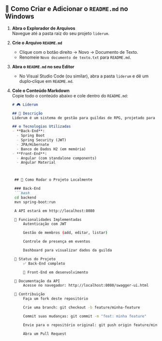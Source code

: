 ## 📄 Como Criar e Adicionar o `README.md` no Windows

1. **Abra o Explorador de Arquivos**  
   Navegue até a pasta raiz do seu projeto `liderum`.

2. **Crie o Arquivo `README.md`**  
   - Clique com o botão direito → Novo → Documento de Texto.  
   - Renomeie `Novo documento de texto.txt` para `README.md`.

3. **Abra o `README.md` no seu Editor**  
   - No Visual Studio Code (ou similar), abra a pasta `liderum` e dê um duplo‑clique em `README.md`.

4. **Cole o Conteúdo Markdown**  
   Copie todo o conteúdo abaixo e cole dentro do `README.md`:

   ```md
   # 🎮 Liderum

   ## 🚀 Descrição
   Liderum é um sistema de gestão para guildas de RPG, projetado para facilitar a organização de membros, equipes, eventos e o controle de presença. A aplicação permite que líderes de guildas monitorem a participação de membros, mantenham informações organizadas e integrem‑se com ferramentas como autenticação JWT.

   ## ⚙️ Tecnologias Utilizadas
   - **Back-End**:
     - Spring Boot
     - Spring Security (JWT)
     - JPA/Hibernate
     - Banco de Dados H2 (em memória)
   - **Front-End**:
     - Angular (com standalone components)
     - Angular Material


   
    ## 🔧 Como Rodar o Projeto Localmente

    ### Back-End
    ```bash
    cd backend
    mvn spring-boot:run

    A API estará em http://localhost:8080

    📝 Funcionalidades Implementadas
        Autenticação com JWT

        Gestão de membros (add, editar, listar)

        Controle de presença em eventos

        Dashboard para visualizar dados da guilda

    🚧 Status do Projeto
        ✅ Back-End completo

        🚧 Front-End em desenvolvimento

    📜 Documentação da API
        Acesse no navegador: http://localhost:8080/swagger-ui.html

    🤝 Contribuição
        Faça um fork deste repositório

        Crie uma branch: git checkout -b feature/minha-feature

        Commit suas mudanças: git commit -m "feat: minha feature"

        Envie para o repositório original: git push origin feature/minha-feature

        Abra um Pull Request